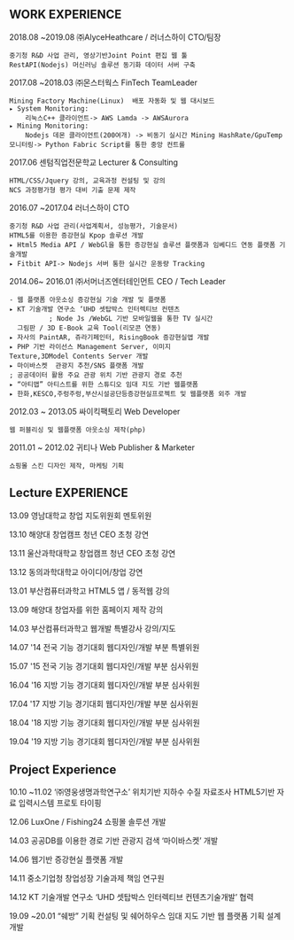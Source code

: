 WORK EXPERIENCE
----------------------------------------------------
2018.08   ~2019.08      ㈜AlyceHeathcare / 러너스하이      CTO/팀장

	중기청 R&D 사업 관리, 영상기반Joint Point 편집 웹 툴
	RestAPI(Nodejs) 머신러닝 솔루션 동기화 데이터 서버 구축



2017.08  ~2018.03       ㈜몬스터웍스                  FinTech TeamLeader

	Mining Factory Machine(Linux)  배포 자동화 및 웹 대시보드
	▸ System Monitoring:
		리눅스C++ 클라이언트-> AWS Lamda -> AWSAurora
	▸ Mining Monitoring:
		Nodejs 데몬 클라이언트(200여개) -> 비동기 실시간 Mining HashRate/GpuTemp 모니터링-> Python Fabric Script를 통한 중앙 컨트롤


2017.06 센텀직업전문학교         Lecturer & Consulting

	HTML/CSS/Jquery 강의, 교육과정 컨설팅 및 강의
	NCS 과정평가형 평가 대비 기출 문제 제작
  
  
2016.07 ~2017.04 러너스하이 CTO

	중기청 R&D 사업 관리(사업계획서, 성능평가, 기술문서)
	HTML5를 이용한 증강현실 Kpop 솔루션 개발
	▸ Html5 Media API / WebGl을 통한 증강현실 솔루션 플랫폼과 임베디드 연동 플랫폼 기술개발
	▸ Fitbit API-> Nodejs 서버 통한 실시간 운동량 Tracking


2014.06~ 2016.01     ㈜서머너즈엔터테인먼트  CEO / Tech Leader   

	- 웹 플랫폼 아웃소싱 증강현실 기술 개발 및 플랫폼
	▸ KT 기술개발 연구소 ‘UHD 셋탑박스 인터렉티브 컨텐츠
              ; Node Js /WebGL 기반 모바일웹을 통한 TV 실시간
      그림판 / 3D E-Book 교육 Tool(리모콘 연동)               
	▸ 자사의 PaintAR, 쥬라기페인터, RisingBook 증강현실앱 개발
	▸ PHP 기반 라이선스 Management Server, 이미지
	Texture,3DModel Contents Server 개발    
	▸ 마이바스켓  관광지 추천/SNS 플랫폼 개발   
	; 공공데이터 활용 주요 관광 위치 기반 관광지 경로 추천
	▸ “아티맵” 아티스트를 위한 스튜디오 임대 지도 기반 웹플랫폼
	▸ 한화,KESCO,주렁주렁,부산시설공단등증강현실프로젝트 및 웹플랫폼 외주 개발               



2012.03 ~ 2013.05      싸이킥팩토리           Web Developer
	
	웹 퍼블리싱 및 웹플랫폼 아웃소싱 제작(php)



2011.01 ~ 2012.02    귀티나                  Web Publisher & Marketer
	
	쇼핑몰 스킨 디자인 제작, 마케팅 기획



Lecture EXPERIENCE
------------------------------------------------
13.09 영남대학교 창업 지도위원회 멘토위원

13.10 해양대 창업캠프 청년 CEO 초청 강연

13.11 울산과학대학교 창업캠프 청년 CEO 초청 강연

13.12 동의과학대학교 아이디어/창업 강연

13.01 부산컴퓨터과학고 HTML5 앱 / 동적웹 강의

13.09 해양대 창업자를 위한 홈페이지 제작 강의

14.03 부산컴퓨터과학고 웹개발 특별강사 강의/지도

14.07 '14 전국 기능 경기대회 웹디자인/개발 부분 특별위원

15.07 '15 전국 기능 경기대회 웹디자인/개발 부분 심사위원

16.04 '16 지방 기능 경기대회 웹디자인/개발 부분 심사위원

17.04 '17 지방 기능 경기대회 웹디자인/개발 부분 심사위원

18.04 '18 지방 기능 경기대회 웹디자인/개발 부분 심사위원

19.04 '19 지방 기능 경기대회 웹디자인/개발 부분 심사위원



Project Experience
-------------------------------------------------------

10.10 ~11.02 ‘㈜영웅생명과학연구소’ 위치기반 지하수 수질 자료조사 HTML5기반 자료 입력시스템 프로토 타이핑

12.06 LuxOne / Fishing24 쇼핑몰 솔루션 개발

14.03 공공DB를 이용한 경로 기반 관광지 검색 ‘마이바스켓’ 개발

14.06 웹기반 증강현실 플랫폼 개발

14.11 중소기업청 창업성장 기술과제 책임 연구원

14.12 KT 기술개발 연구소 ‘UHD 셋탑박스 인터렉티브 컨텐츠기술개발’ 협력

19.09 ~20.01 “쉐방” 기획 컨설팅 및 쉐어하우스 임대 지도 기반 웹 플랫폼 기획 설계 개발
